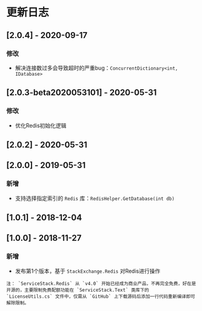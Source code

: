 ﻿# 更新日志

## [2.0.4] - 2020-09-17

### 修改

- 解决连接数过多会导致超时的严重bug：`ConcurrentDictionary<int, IDatabase>`

## [2.0.3-beta2020053101] - 2020-05-31

### 修改

- 优化Redis初始化逻辑

## [2.0.2] - 2020-05-31

## [2.0.0] - 2019-05-31

### 新增

* 支持选择指定索引的 `Redis` 库：`RedisHelper.GetDatabase(int db)`

## [1.0.1] - 2018-12-04

## [1.0.0] - 2018-11-27

### 新增

* 发布第1个版本，基于 `StackExchange.Redis` 对Redis进行操作

```
注： `ServiceStack.Redis` 从 `v4.0` 开始已经成为商业产品，不再完全免费，好在是开源的，主要限制免费配额功能在 `ServiceStack.Text` 类库下的  `LicenseUtils.cs` 文件中，仅需从 `GitHub` 上下载源码后添加一行代码重新编译即可解除限制。
```